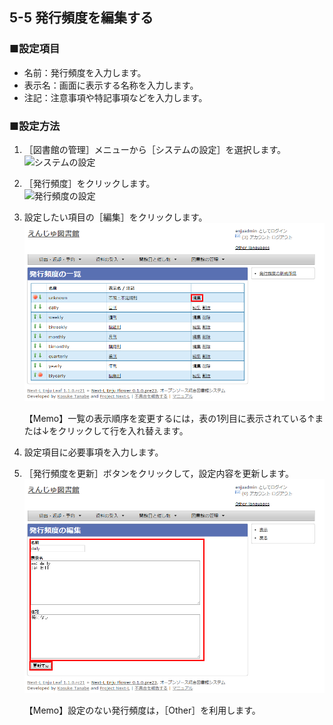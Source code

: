 5-5 発行頻度を編集する
----------------------

### ■設定項目

* 名前：発行頻度を入力します。
* 表示名：画面に表示する名称を入力します。
* 注記：注意事項や特記事項などを入力します。

### ■設定方法

1. ［図書館の管理］メニューから［システムの設定］を選択します。  
   ![システムの設定](assets/images/image_initial_013.jpg)
2. ［発行頻度］をクリックします。  
   ![発行頻度の設定](assets/images/image_initial_066.png)
3. 設定したい項目の［編集］をクリックします。  
   ![発行頻度の編集](assets/images/image_initial_064.png)

   <div class="alert alert-info">【Memo】一覧の表示順序を変更するには，表の1列目に表示されている↑または↓をクリックして行を入れ替えます。</div>

4. 設定項目に必要事項を入力します。
5. ［発行頻度を更新］ボタンをクリックして，設定内容を更新します。
   ![発行頻度の更新](assets/images/image_initial_065.png)  

   <div class="alert alert-info">【Memo】設定のない発行頻度は，［Other］を利用します。</div>

